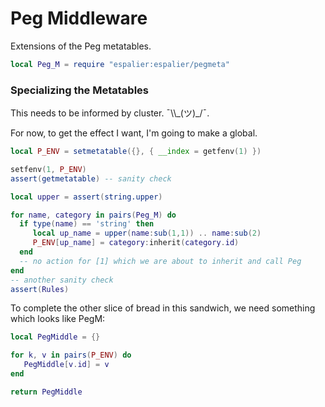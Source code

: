 # Peg Middleware

Extensions of the Peg metatables\.

```lua
local Peg_M = require "espalier:espalier/pegmeta"
```


### Specializing the Metatables

This needs to be informed by cluster\.  ¯\\\\\_\(ツ\)\_/¯\.

For now, to get the effect I want, I'm going to make a global\.

```lua
local P_ENV = setmetatable({}, { __index = getfenv(1) })

setfenv(1, P_ENV)
assert(getmetatable) -- sanity check
```

```lua
local upper = assert(string.upper)

for name, category in pairs(Peg_M) do
  if type(name) == 'string' then
     local up_name = upper(name:sub(1,1)) .. name:sub(2)
     P_ENV[up_name] = category:inherit(category.id)
  end
  -- no action for [1] which we are about to inherit and call Peg
end
-- another sanity check
assert(Rules)
```



To complete the other slice of bread in this sandwich, we need something which
looks like PegM:

```lua
local PegMiddle = {}

for k, v in pairs(P_ENV) do
   PegMiddle[v.id] = v
end
```

```lua
return PegMiddle
```


